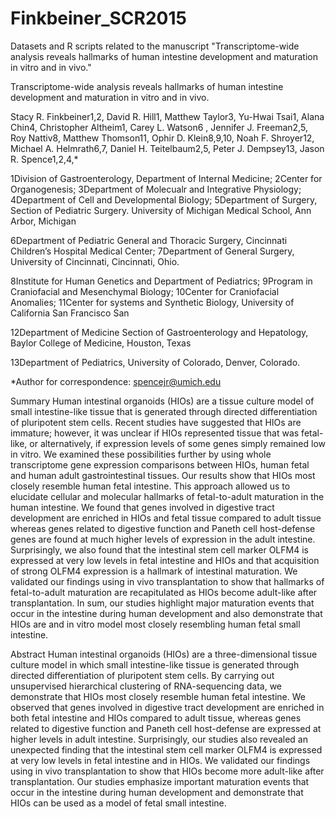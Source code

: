 # Finkbeiner_SCR2015
Datasets and R scripts related to the manuscript "Transcriptome-wide analysis reveals hallmarks of human intestine development and maturation in vitro and in vivo."

Transcriptome-wide analysis reveals hallmarks of human intestine development and maturation in vitro and in vivo.

Stacy R. Finkbeiner1,2, David R. Hill1, Matthew Taylor3, Yu-Hwai Tsai1,  Alana Chin4, Christopher Altheim1, Carey L. Watson6 , Jennifer J. Freeman2,5, Roy Nattiv8, Matthew Thomson11, Ophir D. Klein8,9,10, Noah F. Shroyer12, Michael A. Helmrath6,7, Daniel H. Teitelbaum2,5, Peter J. Dempsey13, Jason R. Spence1,2,4,*

1Division of Gastroenterology, Department of Internal Medicine; 2Center for Organogenesis; 3Department of Molecualr and Integrative Physiology; 4Department of Cell and Developmental Biology; 5Department of Surgery, Section of Pediatric Surgery. University of Michigan Medical School, Ann Arbor, Michigan

6Department of Pediatric General and Thoracic Surgery, Cincinnati Children’s Hospital Medical Center; 7Department of General Surgery, University of Cincinnati, Cincinnati, Ohio. 

8Institute for Human Genetics and Department of Pediatrics; 9Program in Craniofacial and Mesenchymal Biology; 10Center for Craniofacial Anomalies; 11Center for systems and Synthetic Biology, University of California San Francisco San 

12Department of Medicine Section of Gastroenterology and Hepatology, Baylor College of Medicine, Houston, Texas

13Department of Pediatrics, University of Colorado, Denver, Colorado.

*Author for correspondence: spencejr@umich.edu

Summary
	Human intestinal organoids (HIOs) are a tissue culture model of small intestine-like tissue that is generated through directed differentiation of pluripotent stem cells. Recent studies have suggested that HIOs are immature; however, it was unclear if HIOs represented tissue that was fetal-like, or alternatively, if expression levels of some genes simply remained low in vitro. We examined these possibilities further by using whole transcriptome gene expression comparisons between HIOs, human fetal and human adult gastrointestinal tissues. Our results show that HIOs most closely resemble human fetal intestine. This approach allowed us to elucidate cellular and molecular hallmarks of fetal-to-adult maturation in the human intestine. We found that genes involved in digestive tract development are enriched in HIOs and fetal tissue compared to adult tissue whereas genes related to digestive function and Paneth cell host-defense genes are found at much higher levels of expression in the adult intestine. Surprisingly, we also found that the intestinal stem cell marker OLFM4 is expressed at very low levels in fetal intestine and HIOs and that acquisition of strong OLFM4 expression is a hallmark of intestinal maturation. We validated our findings using in vivo transplantation to show that hallmarks of fetal-to-adult maturation are recapitulated as HIOs become adult-like after transplantation. In sum, our studies highlight major maturation events that occur in the intestine during human development and also demonstrate that HIOs are and in vitro model most closely resembling human fetal small intestine. 

Abstract
Human intestinal organoids (HIOs) are a three-dimensional tissue culture model in which small intestine-like tissue is generated through directed differentiation of pluripotent stem cells. By carrying out unsupervised hierarchical clustering of RNA-sequencing data, we demonstrate that HIOs most closely resemble human fetal intestine. We observed that genes involved in digestive tract development are enriched in both fetal intestine and HIOs compared to adult tissue, whereas genes related to digestive function and Paneth cell host-defense are expressed at higher levels in adult intestine. Surprisingly, our studies also revealed an unexpected finding that the intestinal stem cell marker OLFM4 is expressed at very low levels in fetal intestine and in HIOs. We validated our findings using in vivo transplantation to show that HIOs become more adult-like after transplantation. Our studies emphasize important maturation events that occur in the intestine during human development and demonstrate that HIOs can be used as a model of fetal small intestine. 
